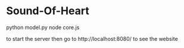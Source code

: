 # Sound-Of-Heart


python model.py
node core.js

to start the server
then go to http://localhost:8080/
to see the website
